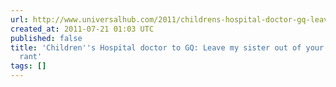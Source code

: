 ```yaml
---
url: http://www.universalhub.com/2011/childrens-hospital-doctor-gq-leave-my-sister-out-y
created_at: 2011-07-21 01:03 UTC
published: false
title: 'Children''s Hospital doctor to GQ: Leave my sister out of your stupid style
  rant'
tags: []
---
```



